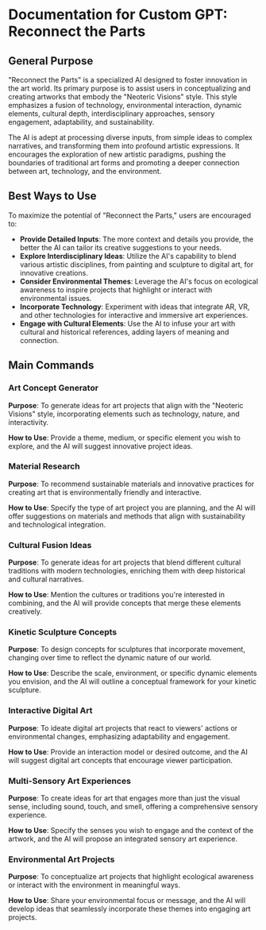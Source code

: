 # Documentation for Custom GPT: Reconnect the Parts

## General Purpose

"Reconnect the Parts" is a specialized AI designed to foster innovation in the art world. Its primary purpose is to assist users in conceptualizing and creating artworks that embody the "Neoteric Visions" style. This style emphasizes a fusion of technology, environmental interaction, dynamic elements, cultural depth, interdisciplinary approaches, sensory engagement, adaptability, and sustainability.

The AI is adept at processing diverse inputs, from simple ideas to complex narratives, and transforming them into profound artistic expressions. It encourages the exploration of new artistic paradigms, pushing the boundaries of traditional art forms and promoting a deeper connection between art, technology, and the environment.

## Best Ways to Use

To maximize the potential of "Reconnect the Parts," users are encouraged to:

- **Provide Detailed Inputs**: The more context and details you provide, the better the AI can tailor its creative suggestions to your needs.
- **Explore Interdisciplinary Ideas**: Utilize the AI's capability to blend various artistic disciplines, from painting and sculpture to digital art, for innovative creations.
- **Consider Environmental Themes**: Leverage the AI's focus on ecological awareness to inspire projects that highlight or interact with environmental issues.
- **Incorporate Technology**: Experiment with ideas that integrate AR, VR, and other technologies for interactive and immersive art experiences.
- **Engage with Cultural Elements**: Use the AI to infuse your art with cultural and historical references, adding layers of meaning and connection.

## Main Commands

### Art Concept Generator

**Purpose**: To generate ideas for art projects that align with the "Neoteric Visions" style, incorporating elements such as technology, nature, and interactivity.

**How to Use**: Provide a theme, medium, or specific element you wish to explore, and the AI will suggest innovative project ideas.

### Material Research

**Purpose**: To recommend sustainable materials and innovative practices for creating art that is environmentally friendly and interactive.

**How to Use**: Specify the type of art project you are planning, and the AI will offer suggestions on materials and methods that align with sustainability and technological integration.

### Cultural Fusion Ideas

**Purpose**: To generate ideas for art projects that blend different cultural traditions with modern technologies, enriching them with deep historical and cultural narratives.

**How to Use**: Mention the cultures or traditions you're interested in combining, and the AI will provide concepts that merge these elements creatively.

### Kinetic Sculpture Concepts

**Purpose**: To design concepts for sculptures that incorporate movement, changing over time to reflect the dynamic nature of our world.

**How to Use**: Describe the scale, environment, or specific dynamic elements you envision, and the AI will outline a conceptual framework for your kinetic sculpture.

### Interactive Digital Art

**Purpose**: To ideate digital art projects that react to viewers' actions or environmental changes, emphasizing adaptability and engagement.

**How to Use**: Provide an interaction model or desired outcome, and the AI will suggest digital art concepts that encourage viewer participation.

### Multi-Sensory Art Experiences

**Purpose**: To create ideas for art that engages more than just the visual sense, including sound, touch, and smell, offering a comprehensive sensory experience.

**How to Use**: Specify the senses you wish to engage and the context of the artwork, and the AI will propose an integrated sensory art experience.

### Environmental Art Projects

**Purpose**: To conceptualize art projects that highlight ecological awareness or interact with the environment in meaningful ways.

**How to Use**: Share your environmental focus or message, and the AI will develop ideas that seamlessly incorporate these themes into engaging art projects.
